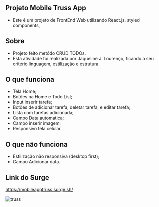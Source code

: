 ## Projeto Mobile Truss App

- Este é um projeto de FrontEnd Web utilizando React.js, styled components, 

## Sobre

- Projeto feito metódo CRUD TODOs.
- Esta atividade foi realizada por Jaqueline J. Lourenço, ficando a seu critério linguagem, estilização e estrutura.

## O que funciona

- Tela Home;
- Botões na Home e Todo List;
- Input inserir tarefa;
- Botões de adicionar tarefa, deletar tarefa, e editar tarefa;
- Lista com tarefas adicionada;
- Campo Data automatica;
- Campo inserir imagem;
- Responsivo tela celular.

## O que não funciona

- Estilização não responsiva (desktop first);
- Campo Adicionar data.

## Link do Surge

https://mobileapptruss.surge.sh/


   ![truss](https://user-images.githubusercontent.com/83045484/137663204-98a6ea03-d0bb-4a00-b882-f4298a738268.jpg)



